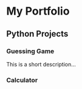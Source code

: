 # My Portfolio

## Python Projects

### Guessing Game

This is a short description...

### Calculator
